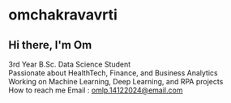 # omchakravavrti
## Hi there, I'm Om 
3rd Year B.Sc. Data Science Student  
Passionate about HealthTech, Finance, and Business Analytics  
Working on Machine Learning, Deep Learning, and RPA projects  
How to reach me Email : omlp.14122024@email.com
